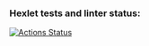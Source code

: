 ### Hexlet tests and linter status:
[![Actions Status](https://github.com/145kjhgv/python-project-49/actions/workflows/hexlet-check.yml/badge.svg)](https://github.com/145kjhgv/python-project-49/actions)